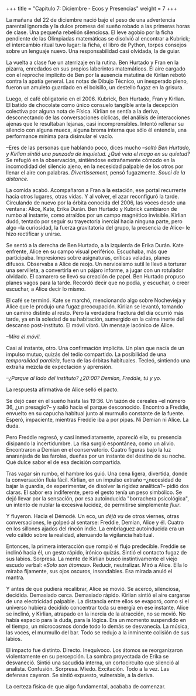+++
title = "Capítulo 7: Diciembre - Ecos y Presencias" 
weight = 7
+++

La mañana del 22 de diciembre nació bajo el peso de una advertencia parental
ignorada y la dulce promesa del sueño robado a las primeras horas de clase. Una
pequeña rebelión silenciosa. El leve agobio por la ficha pendiente de las
Olimpiadas matemáticas se disolvió al encontrar a Kubrick; el intercambio ritual
tuvo lugar: la ficha, el libro de Python, torpes consejos sobre un lenguaje
nuevo. Una responsabilidad casi olvidada, la de guiar.

La vuelta a clase fue un aterrizaje en la rutina. Ben Hurtado y Fran en la
pizarra, enredados en sus propios laberintos matemáticos. El aire cargado con el
reproche implícito de Ben por la ausencia matutina de Kirlian rebotó contra la
apatía general. Las notas de Dibujo Técnico, un inesperado pleno, fueron un
amuleto guardado en el bolsillo, un destello fugaz en la grisura.

Luego, el café obligatorio en el 2006. Kubrick, Ben Hurtado, Fran y Kirlian. El
batido de chocolate como único consuelo tangible ante la decepción colectiva por
alguna nota de Física. Kirlian se sentía a la deriva, desconectando de las
conversaciones cíclicas, del análisis de interacciones ajenas que le resultaban
lejanas, casi incomprensibles. Intentó rellenar su silencio con alguna mueca,
alguna broma interna que sólo él entendía, una performance mínima para disimular
el vacío.

–Eres de las personas que hablando poco, dices mucho –*soltó Ben Hurtado, y
Kirlian sintió una punzada de inquietud. ¿Qué veía el mago en su quietud?* Se
refugió en la observación, sintiéndose extrañamente cómodo en la incomodidad del
silencio ajeno, en la necesidad palpable de los otros por llenar el aire con
palabras. *Divertissement*, pensó fugazmente. *Souci de la distance*.

La comida acabó. Acompañaron a Fran a la estación, ese portal recurrente hacia
otros lugares, otras vidas. Y al volver, el azar reconfiguró la tarde.
Circulando de nuevo por la órbita conocida del 2006, las voces desde una
ventana: Alice, Kate, Erika Durán. Ben Hurtado y Kubrick cambiaron de rumbo al
instante, como atraídos por un campo magnético invisible. Kirlian dudó, tentado
por seguir su trayectoria inercial hacia ninguna parte, pero algo –la
curiosidad, la fuerza gravitatoria del grupo, la presencia de Alice– le hizo
rectificar y unirse.

Se sentó a la derecha de Ben Hurtado, a la izquierda de Erika Durán. Kate
enfrente, Alice en su campo visual periférico. Escuchaba, más que participaba.
Impresiones sobre asignaturas, críticas veladas, planes difusos. Observaba a
Alice de reojo. Un nerviosismo sutil le llevó a torturar una servilleta, a
convertirla en un pájaro informe, a jugar con un rotulador olvidado. El camarero
se llevó su creación de papel. Ben Hurtado propuso planes vagos para la tarde.
Recordó decir que no podía, y escuchar, o creer escuchar, a Alice decir lo
mismo.

El café se terminó. Kate se marchó, mencionando algo sobre Nochevieja y Alice
que le produjo una fugaz preocupación. Kirlian se levantó, tomando un camino
distinto al resto. Pero la verdadera fractura del día ocurrió más tarde, ya en
la soledad de su habitación, sumergido en la calma inerte del descanso
post-instituto. El móvil vibró. Un mensaje lacónico de Alice.

*–Mira el móvil.*

Casi al instante, otro. Una confirmación implícita. Un plan que nacía de un
impulso mutuo, quizás del tedio compartido. La posibilidad de una *temporalidad
paralela*, fuera de las órbitas habituales. Tecleó, sintiendo una extraña mezcla
de expectación y aprensión.

*–¿Parque al lado del instituto? ¿20:00? Demian, Freddie, tú y yo.*

La respuesta afirmativa de Alice selló el pacto.

Se dejó caer en el sueño hasta las 19:36. Un tazón de cereales –el número 36,
¿un presagio?– y salió hacia el parque desconocido. Encontró a Freddie, envuelto
en su capucha habitual junto al murmullo constante de la fuente. Esperó,
impaciente, mientras Freddie iba a por pipas. Ni Demian ni Alice. La duda.

Pero Freddie regresó, y casi inmediatamente, apareció ella, su presencia
disipando la incertidumbre. La risa surgió espontánea, como un alivio.
Encontraron a Demian en el conservatorio. Cuatro figuras bajo la luz anaranjada
de las farolas, dueñas por un instante del destino de su noche. Qué dulce sabor
el de esa decisión compartida.

Tras vagar sin rumbo, el hambre los guió. Una cena ligera, divertida, donde la
conversación fluía fácil. Kirlian, en un impulso extraño –¿necesidad de bajar la
guardia, de experimentar, de disolver la rigidez analítica?– pidió dos claras.
El sabor era indiferente, pero el gesto tenía un peso simbólico. Se dejó llevar
por la sensación, por esa autoinducida "borrachera psicológica", un intento de
nublar la excesiva lucidez, de permitirse simplemente *fluir*.

Y fluyeron. Hacia el Démodé. Un eco, un *déjà vu* de otros viernes, otras
conversaciones, le golpeó al sentarse: Freddie, Demian, Alice y él. Cuatro en
los sillones ajados del rincón indie. La embriaguez autoinducida era un velo
cálido sobre la realidad, atenuando la vigilancia habitual.

Entonces, la primera interacción que rompió el flujo predecible. Freddie se
inclinó hacia él, un gesto rápido, irónico quizás. Sintió el contacto fugaz de
sus labios. Sorpresa. La mente de Kirlian buscó instintivamente el viejo escudo
verbal: *«Solo son átomos»*. Reducir, neutralizar. Miró a Alice. Ella lo miraba
fijamente, sus ojos oscuros, insondables. Esa mirada anuló el mantra.

Y antes de que pudiera recalibrar, Alice se movió. Se acercó, silenciosa,
decidida. Demasiado cerca. Demasiado rápido. Kirlian sintió el aire cargarse de
una electricidad palpable. La distancia entre ellos se evaporó, como si el
universo hubiera decidido concentrar toda su energía en ese instante. Alice
se inclinó, y Kirlian, atrapado en la inercia de la atracción, no se movió. No
había espacio para la duda, para la lógica. Era un momento suspendido en el
tiempo, un microcosmos donde todo lo demás se desvanecía. La música, las
voces, el murmullo del bar. Todo se redujo a la inminente colisión de sus
labios.

El impacto fue distinto. Directo. Inequívoco. Los átomos se reorganizaron
violentamente en su percepción. La sombra proyectada de Erika se desvaneció.
Sintió una sacudida interna, un cortocircuito que silenció al analista.
Confusión. Sorpresa. Miedo. Excitación. Todo a la vez. Las defensas cayeron. Se
sintió expuesto, vulnerable, a la deriva.

La certeza física de que algo fundamental, acababa de comenzar.